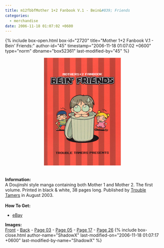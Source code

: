```yaml
---
title: m12fbbfMother 1+2 Fanbook V.1 - Bein&#039; Friends
categories:
  - merchandise
date: 2006-11-18 01:07:02 +0600
---
```

{% include box-open.html box-id="2720" title="Mother 1+2 Fanbook V.1 - Bein' Friends:" author-id="45" timestamp="2006-11-18 01:07:02 +0600" type="norm" dbname="box52361" last-modified-by="45" %}
	<center>
	<img src="/merchandise/images/m12fb_bf_title.jpg" border="0" alt="Mother 1+2 Fanbook V.1 - Bein' Friends" />
	</center>
	<br /><br />
	<b>Information:</b>
	<br />
	A Doujinshi style manga containing both Mother 1 and Mother 2. The first volume. Printed 
	in black & white, 38 pages long. Published by 
	<a href="http://www20.big.or.jp/~tbusters/">Trouble Tamers</a> in August 2003.
	<br /><br />
	<b>How To Get:</b>
	<br />
	<ul>
	<li><a href="http://www.ebay.com">eBay</a></li>
	</ul>
	<b>Images:</b>
	<br />
	<a href="/merchandise/images/m12fb_bf_front.jpg">Front</a> - <a href="/merchandise/images/m12fb_bf_back.jpg">Back</a> - <a href="/merchandise/images/m12fb_bf_p03.jpg">Page 03</a> - 
	<a href="/merchandise/images/m12fb_bf_p05.jpg">Page 05</a> - <a href="/merchandise/images/m12fb_bf_p17.jpg">Page 17</a> - <a href="/merchandise/images/m12fb_bf_p26.jpg">Page 26</a>
{% include box-close.html author-name="ShadowX" last-modified-on="2006-11-18 01:07:17 +0600" last-modified-by-name="ShadowX" %}
